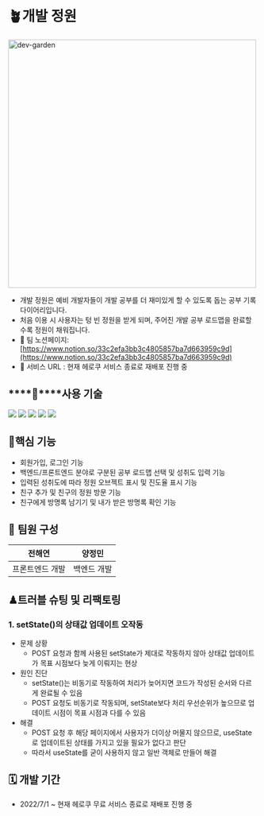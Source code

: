 # 🪴개발 정원
<img width="500" alt="dev-garden" src="https://user-images.githubusercontent.com/93465128/202973018-d0b7871d-4d14-414a-b80e-2480f6fb7555.png">

- 개발 정원은 예비 개발자들이 개발 공부를 더 재미있게 할 수 있도록 돕는 공부 기록 다이어리입니다.
- 처음 이용 시 사용자는 텅 빈 정원을 받게 되며, 주어진 개발 공부 로드맵을 완료할수록 정원이 채워집니다.
- 🔗 팀 노션페이지: [https://www.notion.so/33c2efa3bb3c4805857ba7d663959c9d](https://www.notion.so/33c2efa3bb3c4805857ba7d663959c9d)
- 🔗 서비스 URL : 현재 헤로쿠 서비스 종료로 재배포 진행 중



## ****🔧****사용 기술

<img src="https://img.shields.io/badge/React-61DAFB?style=flat&logo=React&logoColor=white"/> <img src="https://img.shields.io/badge/Redux-764ABC?style=flat&logo=Redux&logoColor=white"/> <img src="https://img.shields.io/badge/ES6 JS-F7DF1E?style=flat&logo=JavaScript&logoColor=black"/> <img src="https://img.shields.io/badge/React Bootstrap-7952B3?style=flat&logo=Bootstrap&logoColor=white"/> <img src="https://img.shields.io/badge/CSS3-1572B6?style=flat&logo=CSS3&logoColor=white"/>


## ****👊핵심 기능****

- 회원가입, 로그인 기능
- 백엔드/프론트엔드 분야로 구분된 공부 로드맵 선택 및 성취도 입력 기능
- 입력된 성취도에 따라 정원 오브젝트 표시 및 진도율 표시 기능
- 친구 추가 및 친구의 정원 방문 기능
- 친구에게 방명록 남기기 및 내가 받은 방명록 확인 기능

## ****👥**** 팀원 구성
| 전해연 | 양정민 |
| --- | --- |
| 프론트엔드 개발 | 백엔드 개발 |

## ♟트러블 슈팅 및 리팩토링

### 1. **setState()의 상태값 업데이트 오작동**

- 문제 상황
    - POST 요청과 함께 사용된 setState가 제대로 작동하지 않아 상태값 업데이트가 목표 시점보다 늦게 이뤄지는 현상
- 원인 진단
    - setState()는 비동기로 작동하여 처리가 늦어지면 코드가 작성된 순서와 다르게 완료될 수 있음
    - POST 요청도 비동기로 작동되며, setState보다 처리 우선순위가 높으므로 업데이트 시점이 목표 시점과 다를 수 있음
- 해결
    - POST 요청 후 해당 페이지에서 사용자가 더이상 머물지 않으므로, useState로 업데이트된 상태를 가지고 있을 필요가 없다고 판단
    - 따라서 useState를 굳이 사용하지 않고 일반 객체로 만들어 해결

## 🗓 ****개발 기간****

- 2022/7/1 ~ 현재 헤로쿠 무료 서비스 종료로 재배포 진행 중
